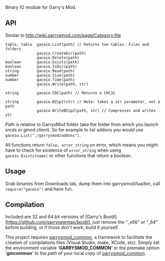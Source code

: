 Binary IO module for Garry's Mod.

## API
Similar to http://wiki.garrysmod.com/page/Category:file
```
table, table  gaceio.List(path) // Returns two tables. Files and folders
              gaceio.CreateDir(path)
              gaceio.Delete(path)
boolean       gaceio.Exists(path)
boolean       gaceio.IsDir(path)
string        gaceio.Read(path)
number        gaceio.Size(path)
number        gaceio.Time(path)
              gaceio.Write(path, str)

string        gaceio.CRC(path) // Returns a CRC32

string        gaceio.BZip2(str) // Note: takes a str parameter, not a path
              gaceio.WriteBZip2(path, str) // Compresses and writes str
```

Path is relative to GarrysMod folder (aka the folder from which you launch srcds or gmod client). So for example to list addons you would use ```gaceio.List("./garrysmod/addons")```.

All functions return ```false, error_string``` on error, which means you might have to check for existence of ```error_string``` when using ```gaceio.Exists(name)``` or other functions that return a boolean.

## Usage
Grab binaries from Downloads tab, dump them into garrysmod/lua/bin, call ```require("gaceio")``` and have fun.

## Compilation
Included are 32 and 64 bit versions of [Garry's Bootil][https://github.com/garrynewman/bootil], just remove the "_x86" or "_64" before building, or if those don't work, build it yourself.

This project requires [garrysmod_common][1], a framework to facilitate the creation of compilations files (Visual Studio, make, XCode, etc). Simply set the environment variable '**GARRYSMOD\_COMMON**' or the premake option '**gmcommon**' to the path of your local copy of [garrysmod_common][1].

  [1]: https://github.com/danielga/garrysmod_common
